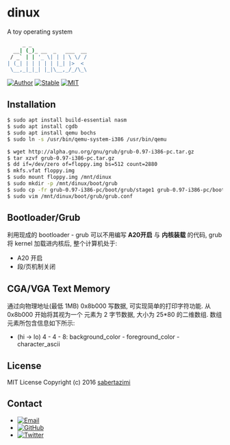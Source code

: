 # dinux

A toy operating system

```sh
     _ _                  
  __| (_)_ __  _   ___  __
 / _` | | '_ \| | | \ \/ /
| (_| | | | | | |_| |>  < 
 \__,_|_|_| |_|\__,_/_/\_\
```

[![Author](https://img.shields.io/badge/author-sabertazimi-lightgrey.svg)](https://github.com/sabertazimi)
[![Stable](https://img.shields.io/badge/stability-stable-brightgreen.svg)](https://github.com/sabertazimi/dinux)
[![MIT](https://img.shields.io/badge/license-mit-brightgreen.svg)](https://github.com/sabertazimi/dinux/blob/master/LICENSE)

## Installation

```sh
$ sudo apt install build-essential nasm
$ sudo apt install cgdb
$ sudo apt install qemu bochs
$ sudo ln -s /usr/bin/qemu-system-i386 /usr/bin/qemu
```

```sh
$ wget http://alpha.gnu.org/gnu/grub/grub-0.97-i386-pc.tar.gz
$ tar xzvf grub-0.97-i386-pc.tar.gz
$ dd if=/dev/zero of=floppy.img bs=512 count=2880
$ mkfs.vfat floppy.img
$ sudo mount floppy.img /mnt/dinux
$ sudo mkdir -p /mnt/dinux/boot/grub
$ sudo cp -fr grub-0.97-i386-pc/boot/grub/stage1 grub-0.97-i386-pc/boot/grub/stage2 /mnt/dinux/boot/grub
$ sudo vim /mnt/dinux/boot/grub/grub.conf
```

## Bootloader/Grub

利用现成的 bootloader - grub 可以不用编写 **A20开启** 与 **内核装载** 的代码, grub 将 kernel 加载进内核后, 整个计算机处于:

*   A20 开启
*   段/页机制关闭

## CGA/VGA Text Memory

通过向物理地址(最低 1MB) 0x8b000 写数据, 可实现简单的打印字符功能. 从 0x8b000 开始将其视为一个 元素为 2 字节数据, 大小为 25*80 的二维数组. 数组元素所包含信息如下所示:

*   (hi -> lo) 4 - 4 - 8: background_color - foreground_color - character_ascii

## License

MIT License Copyright (c) 2016 [sabertazimi](https://github.com/sabertazimi)

## Contact

-   [![Email](https://img.shields.io/badge/mailto-sabertazimi-brightgreen.svg?style=flat-square)](mailto:sabertazimi@gmail.com)
-   [![GitHub](https://img.shields.io/badge/contact-github-000000.svg?style=flat-square)](https://github.com/sabertazimi)
-   [![Twitter](https://img.shields.io/badge/contact-twitter-blue.svg?style=flat-square)](https://twitter.com/sabertazimi)
